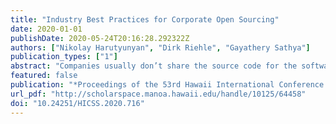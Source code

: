 ```yaml
---
title: "Industry Best Practices for Corporate Open Sourcing"
date: 2020-01-01
publishDate: 2020-05-24T20:16:28.292322Z
authors: ["Nikolay Harutyunyan", "Dirk Riehle", "Gayathery Sathya"]
publication_types: ["1"]
abstract: "Companies usually don’t share the source code for the software they develop. While this approach is justified in software that constitutes differentiating intellectual property, proprietary development can lead to redundant development and other opportunity costs. In response, companies are increasingly open sourcing some if not all of their non-differentiating software. Given the limited academic research on this emerging topic, we bridge the gap between industry and academia by taking a practice-based approach. We investigate why and how companies engage in corporate open sourcing. We take an exploratory case study approach. Our cases are four companies with multibillion-dollar revenues each: A major e-commerce company based in Germany; a leading social networking service company based in the USA; a cloud computing software company based in the USA; and a manufacturing and media software company based in the USA. We present the resulting theory in an actionable format of state-of-the-art best practice patterns."
featured: false
publication: "*Proceedings of the 53rd Hawaii International Conference on System Sciences*"
url_pdf: "http://scholarspace.manoa.hawaii.edu/handle/10125/64458"
doi: "10.24251/HICSS.2020.716"
---
```


